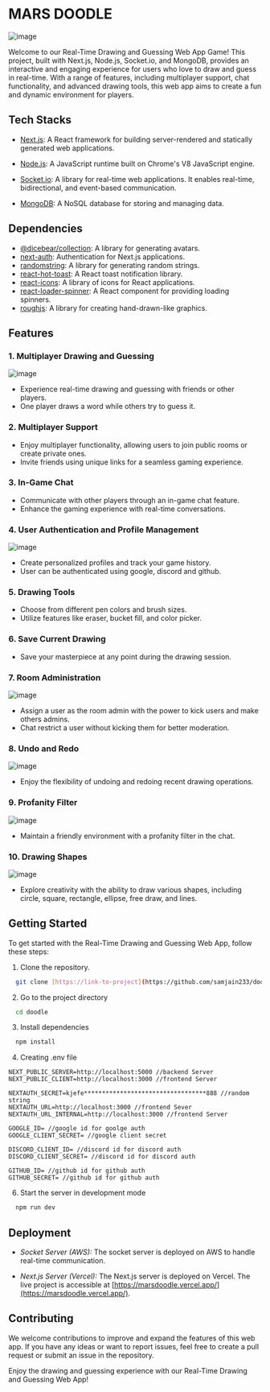 # MARS DOODLE
![image](https://github.com/samjain233/doodle/assets/94921996/8fbdb11a-78b4-4665-b65d-b1e6f09b3028)

Welcome to our Real-Time Drawing and Guessing Web App Game! This project, built with Next.js, Node.js, Socket.io, and MongoDB, provides an interactive and engaging experience for users who love to draw and guess in real-time. With a range of features, including multiplayer support, chat functionality, and advanced drawing tools, this web app aims to create a fun and dynamic environment for players.

## Tech Stacks

- [Next.js](https://nextjs.org/): A React framework for building server-rendered and statically generated web applications.

- [Node.js](https://nodejs.org/): A JavaScript runtime built on Chrome's V8 JavaScript engine.

- [Socket.io](https://socket.io/): A library for real-time web applications. It enables real-time, bidirectional, and event-based communication.

- [MongoDB](https://www.mongodb.com/): A NoSQL database for storing and managing data.

## Dependencies

- [@dicebear/collection](https://www.npmjs.com/package/@dicebear/collection): A library for generating avatars.
- [next-auth](https://next-auth.js.org/): Authentication for Next.js applications.
- [randomstring](https://www.npmjs.com/package/randomstring): A library for generating random strings.
- [react-hot-toast](https://react-hot-toast.com/): A React toast notification library.
- [react-icons](https://react-icons.github.io/react-icons/): A library of icons for React applications.
- [react-loader-spinner](https://www.npmjs.com/package/react-loader-spinner): A React component for providing loading spinners.
- [roughjs](https://roughjs.com/): A library for creating hand-drawn-like graphics.

## Features

### 1. Multiplayer Drawing and Guessing
![image](https://github.com/samjain233/doodle/assets/94921996/1c098b7e-e2f3-4c3c-a62d-f89ab0da6d0c)

- Experience real-time drawing and guessing with friends or other players.
- One player draws a word while others try to guess it.

### 2. Multiplayer Support
- Enjoy multiplayer functionality, allowing users to join public rooms or create private ones.
- Invite friends using unique links for a seamless gaming experience.

### 3. In-Game Chat
- Communicate with other players through an in-game chat feature.
- Enhance the gaming experience with real-time conversations.

### 4. User Authentication and Profile Management
![image](https://github.com/samjain233/doodle/assets/94921996/9a20ed34-e243-42c6-8789-808b905e0b2e)

- Create personalized profiles and track your game history.
- User can be authenticated using google, discord and github.

### 5. Drawing Tools
- Choose from different pen colors and brush sizes.
- Utilize features like eraser, bucket fill, and color picker.

### 6. Save Current Drawing
- Save your masterpiece at any point during the drawing session.

### 7. Room Administration
![image](https://github.com/samjain233/doodle/assets/94921996/18fcdf6c-b06a-4eef-8208-492d53498ba7)

- Assign a user as the room admin with the power to kick users and make others admins.
- Chat restrict a user without kicking them for better moderation.

### 8. Undo and Redo
![image](https://github.com/samjain233/doodle/assets/94921996/8040ac1d-b7da-4a8e-b743-25cc1036c731)

- Enjoy the flexibility of undoing and redoing recent drawing operations.

### 9. Profanity Filter
![image](https://github.com/samjain233/doodle/assets/94921996/cde02f16-cd81-43cd-b6fe-4f1508b8d421)

- Maintain a friendly environment with a profanity filter in the chat.

### 10. Drawing Shapes
![image](https://github.com/samjain233/doodle/assets/94921996/36990f94-bef5-4ad8-a39c-13a3a909e288)

- Explore creativity with the ability to draw various shapes, including circle, square, rectangle, ellipse, free draw, and lines.

## Getting Started

To get started with the Real-Time Drawing and Guessing Web App, follow these steps:

1. Clone the repository.
```bash
  git clone [https://link-to-project](https://github.com/samjain233/doodle)
```


2. Go to the project directory

```bash
  cd doodle
```


3. Install dependencies

```bash
  npm install
```
4. Creating .env file
```code
NEXT_PUBLIC_SERVER=http://localhost:5000 //backend Server
NEXT_PUBLIC_CLIENT=http://localhost:3000 //frontend Server

NEXTAUTH_SECRET=kjefe**********************************888 //random string
NEXTAUTH_URL=http://localhost:3000 //frontend Sever
NEXTAUTH_URL_INTERNAL=http://localhost:3000 //frontend Server

GOOGLE_ID= //google id for goolge auth
GOOGLE_CLIENT_SECRET= //google client secret

DISCORD_CLIENT_ID= //discord id for discord auth
DISCORD_CLIENT_SECRET= //discord id for discord auth

GITHUB_ID= //github id for github auth
GITHUB_SECRET= //github id for github auth
```
6. Start the server in development mode

```bash
  npm run dev
```

## Deployment

- *Socket Server (AWS):* The socket server is deployed on AWS to handle real-time communication.

- *Next.js Server (Vercel):* The Next.js server is deployed on Vercel. The live project is accessible at [https://marsdoodle.vercel.app/](https://marsdoodle.vercel.app/).

## Contributing

We welcome contributions to improve and expand the features of this web app. If you have any ideas or want to report issues, feel free to create a pull request or submit an issue in the repository.

Enjoy the drawing and guessing experience with our Real-Time Drawing and Guessing Web App!
